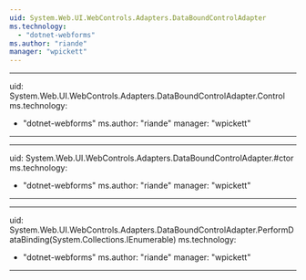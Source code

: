 ```yaml
---
uid: System.Web.UI.WebControls.Adapters.DataBoundControlAdapter
ms.technology: 
  - "dotnet-webforms"
ms.author: "riande"
manager: "wpickett"
---
```


---
uid: System.Web.UI.WebControls.Adapters.DataBoundControlAdapter.Control
ms.technology: 
  - "dotnet-webforms"
ms.author: "riande"
manager: "wpickett"
---

---
uid: System.Web.UI.WebControls.Adapters.DataBoundControlAdapter.#ctor
ms.technology: 
  - "dotnet-webforms"
ms.author: "riande"
manager: "wpickett"
---

---
uid: System.Web.UI.WebControls.Adapters.DataBoundControlAdapter.PerformDataBinding(System.Collections.IEnumerable)
ms.technology: 
  - "dotnet-webforms"
ms.author: "riande"
manager: "wpickett"
---
